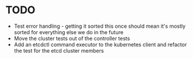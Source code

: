 # TODO

- Test error handling - getting it sorted this once should mean it's mostly
  sorted for everything else we do in the future
- Move the cluster tests out of the controller tests
- Add an etcdctl command executor to the kubernetes client and refactor the test
  for the etcd cluster members
